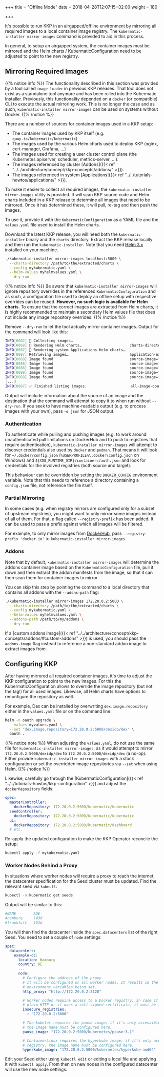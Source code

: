 +++
title = "Offline Mode"
date = 2018-04-28T12:07:15+02:00
weight = 180

+++

It's possible to run KKP in an airgapped/offline environment by mirroring all required images to a local container
image registry. The `kubermatic-installer mirror-images` command is provided to aid in this process.

In general, to setup an airgapped system, the container images must be mirrored and the
Helm charts / KubermaticConfiguration need to be adjusted to point to the new registry.

## Mirroring Required Images

{{% notice info %}}
The functionality described in this section was provided by a tool called `image-loader` in previous KKP releases.
That tool does not exist as a standalone tool anymore and has been rolled into the Kubermatic Installer.
Previously, this functionality depended on a `docker` (or compatible) CLI to execute the actual mirroring
work. This is no longer the case and as such, `kubermatic-installer mirror-images` can be used on systems
without Docker.
{{% /notice %}}

There are a number of sources for container images used in a KKP setup:

* The container images used by KKP itself (e.g. `quay.io/kubermatic/kubermatic`)
* The images used by the various Helm charts used to deploy KKP (nginx, cert-manager,
  Grafana, ...)
* The images used for creating a user cluster control plane (the Kubernetes apiserver,
  scheduler, metrics-server, ...).
* The images referenced by cluster [Addons]({{< ref "../../architecture/concept/kkp-concepts/addons/" >}}).
* The images referenced in system [Applications]({{< ref "../../tutorials-howtos/applications/" >}}).

To make it easier to collect all required images, the `kubermatic-installer mirror-images` utility is provided.
It will scan KKP source code and Helm charts included in a KKP release to determine all images that need to be mirrored.
Once it has determined these, it will pull, re-tag and then push the images.

To use it, provide it with the `KubermaticConfiguration` as a YAML file and the `values.yaml` file used to install the Helm charts.

Download the latest KKP release, you will need both the `kubermatic-installer` binary and the `charts` directory. Extract the KKP release locally and then run the `kubermatic-installer`.
Note that you need [Helm 3.x](https://helm.sh/) installed on your machine.

```bash
./kubermatic-installer mirror-images localhost:5000 \
  --charts-directory /path/to/the/extracted/charts \
  --config mykubermatic.yaml \
  --helm-values myhelmvalues.yaml \
  --dry-run
```

{{% notice info %}}
Be aware that `kubermatic-installer mirror-images` will ignore repository overrides in the referenced `KubermaticConfiguration` and as such, a configuration file
used to deploy an offline setup with respective overrides can be reused. **However, no such logic is available for Helm charts**. To ensure that the correct
images are extracted from Helm charts, it is highly recommended to maintain a secondary Helm values file that does not include any image repository overrides.
{{% /notice %}}

Remove `--dry-run` to let the tool actually mirror container images. Output for the command will look like this:

```bash
INFO[0002] 🚀 Collecting images…
INFO[0068] 🚀 Rendering Helm charts…                      charts-directory=charts
INFO[0087] 🚀 Rendering system Applications Helm charts…
INFO[0087] Retrieving images…                            application-name=cilium
INFO[0088] Image found                                   source-image="anx-cr.io/anexia/anx-cloud-controller-manager:1.5.1" target-image="localhost:5000/anexia/anx-cloud-controller-manager:1.5.1"
INFO[0088] Image found                                   source-image="docker.io/bats/bats:v1.4.1" target-image="localhost:5000/bats/bats:v1.4.1"
INFO[0088] Image found                                   source-image="docker.io/bitnami/memcached-exporter:0.10.0-debian-11-r51" target-image="localhost:5000/bitnami/memcached-exporter:0.10.0-debian-11-r51"
INFO[0088] Image found                                   source-image="docker.io/bitnami/memcached:1.6.17-debian-11-r25" target-image="localhost:5000/bitnami/memcached:1.6.17-debian-11-r25"
INFO[0088] Image found                                   source-image="docker.io/calico/cni:v3.19.1" target-image="localhost:5000/calico/cni:v3.19.1"
[...]
INFO[0087] ✅ Finished listing images.                    all-image-count=215 copied-image-count=0
```

Output will include information about the source of an image and the destination that the command will attempt to copy it to when run without `--dry-run`. If you seek to have machine-readable output (e.g. to process images with your own), pass `-o json` for JSON output.

### Authentication

To authenticate while pulling and pushing images (e.g. to work around unauthenticated pull limitations on DockerHub and to push to registries
that require authentication), `kubermatic-installer mirror-images` will attempt to discover credentials also used by `docker` and `podman`.
That means it will look for `~/.docker/config.json` (`%USERPROFILE%\.docker\config.json` on Windows) and `${XDG_RUNTIME_DIR}/containers/auth.json`
and look for credentials for the involved registries (both source and target).

This behaviour can be overridden by setting the `DOCKER_CONFIG` environment variable. Note that this needs to reference a directory
containing a `config.json` file, not reference the file itself.

### Partial Mirroring

In some cases (e.g. when registry mirrors are configured only for a subset of upstream registries), you might want to only mirror
some images instead of all of them. For that, a flag called `--registry-prefix` has been added. It can be used to pass a prefix
against which all images will be filtered.

For example, to only mirror images from [DockerHub](https://hub.docker.com/),
pass `--registry-prefix 'docker.io'` to `kubermatic-installer mirror-images`.

### Addons


Note that by default, `kubermatic-installer mirror-images` will determine the addons container image
based on the `KubermaticConfiguration` file, pull it down and then extract the addon manifests from
the image, so that it can then scan them for container images to mirror.

You can skip this step by pointing the command to a local directory that contains all addons with the `--adons-path` flag:

```bash
./kubermatic-installer mirror-images 172.20.0.2:5000 \
  --charts-directory /path/to/the/extracted/charts \
  --config mykubermatic.yaml \
  --helm-values myhelmvalues.yaml \
  --addons-path /path/to/my/addons \
  --dry-run
```

If a [custom addons image]({{< ref "../../architecture/concept/kkp-concepts/addons/#custom-addons" >}}) is used,
you should pass the `--addons-image` flag instead to reference a non-standard addon image to extract images from.

## Configuring KKP

After having mirrored all required container images, it's time to adjust the KKP configuration
to point to the new images. For this the KubermaticConfiguration allows to override the
image repository (but not the tag!) for all used images. Likewise, all Helm charts have
options to reconfigure the repository as well.

For example, Dex can be installed by overwriting `dex.image.repository` either in the
`values.yaml` file or on the command line:

```bash
helm -n oauth upgrade \
  --values myvalues.yaml \
  --set "dex.image.repository=172.20.0.2:5000/dexidp/dex" \
  oauth .
```

{{% notice note %}}
When adjusting the `values.yaml`, do not use the same file for `kubermatic-installer mirror-images`, as it would
attempt to mirror `172.20.0.2:5000/dexidp/dex` to `172.20.0.2:5000/dexidp/dex` (a no-op).
Either provide `kubermatic-installer mirror-images` with a stock configuration or set the overridden image repositories
via `--set` when using Helm.
{{% /notice %}}

Likewise, carefully go through the [KubermaticConfiguration]({{< ref "../../tutorials-howtos/kkp-configuration" >}})
and adjust the `dockerRepository` fields:

```yaml
spec:
  masterController:
    dockerRepository: 172.20.0.2:5000/kubermatic/kubermatic
  seedController:
    dockerRepository: 172.20.0.2:5000/kubermatic/kubermatic
  ui:
    dockerRepository: 172.20.0.2:5000/kubermatic/dashboard
  # etc.
```

Re-apply the updated configuration to make the KKP Operator reconcile the setup:

```bash
kubectl apply -f mykubermatic.yaml
```

### Worker Nodes Behind a Proxy

In situations where worker nodes will require a proxy to reach the internet, the datacenter specification for the
Seed cluster must be updated.
Find the relevant seed via `kubectl`:

```bash
kubectl -n kubermatic get seeds
```

Output will be similar to this:
```bash
#NAME        AGE
#hamburg     143d
#frankfurt   151d
```

You will then find the datacenter inside the `spec.datacenters` list of the right Seed. You need to set a couple
of `node` settings:

```yaml
spec:
  datacenters:
    example-dc:
      location: Hamburg
      country: DE
      ...
      node:
        # Configure the address of the proxy
        # It will be configured on all worker nodes. It results in the HTTP_PROXY & HTTPS_PROXY
        # environment variables being set.
        http_proxy: "http://172.20.0.2:3128"

        # Worker nodes require access to a Docker registry; in case it is only accessible using
        # plain HTTP or it uses a self-signed certificate, it must be listed here.
        insecure_registries:
          - "172.20.0.2:5000"

        # The kubelet requires the pause image; if it's only accessible using a private registry,
        # the image name must be configured here.
        pause_image: "172.20.0.2:5000/kubernetes/pause:3.1"

        # ContainerLinux requires the hyperkube image; if it's only accessible using a private
        # registry, the image name must be configured here.
        hyperkube_image: "172.20.0.2:5000/kubernetes/hyperkube-amd64"
```

Edit your Seed either using `kubectl edit` or editing a local file and applying it with `kubectl apply`. From then
on new nodes in the configured datacenter will use the new node settings.
